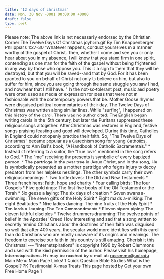 ```yaml
---
title: '12 days of christmas'
date: Mon, 30 Nov -0001 00:00:00 +0000
draft: false
type: post
---
```


Please note: The above link is not necessarily endorsed by the Christian Corner The Twelve Days Of Christmas joyhorn.gif By Tim Knappenberger Philippians 1:27-30 "Whatever happens, conduct yourselves in a manner worthy of the gospel of Christ. Then, whether I come and see you or only hear about you in my absence, I will know that you stand firm in one spirit, contending as one man for the faith of the gospel without being frightened in any way by those who oppose you. This is a sign to them that they will be destroyed, but that you will be saved--and that by God. For it has been granted to you on behalf of Christ not only to believe on him, but also to suffer for him, since you are going through the same struggle you saw I had, and now hear that I still have. " In the not-so-tolerant past, music and poetry were often used as media of expression for ideas that were not in fashionable with the contemporary powers that be. Mother Goose rhymes were disguised political commentaries of their day. The Twelve Days of Christmas was written along similar lines. While "surfing", I happened on this history of the carol. There was no author cited: The English began writing carols in the 15th century, but later the Puritans suppressed these religious songs altogether. After Christmas was restored in England, festive songs praising feasting and good will developed. During this time, Catholics in England could not openly practice their faith. So, "The Twelve Days of Christmas" became popular as a Catechism song for young Catholics, according to Ann Ball's book, "A Handbook of Catholic Sacramentals." \* Instead of referring to a suitor, the "true love" mentioned in the song refers to God. \* The "me" receiving the presents is symbolic of every baptized person. \* The partridge in the pear tree is Jesus Christ, and in the song, He is symbolically presented as a mother partridge who feigns injury to decoy predators from her helpless nestlings. The other symbols carry their own religious meanings: \* Two turtle doves: The Old and New Testaments \* Three french hens: Faith, hope and charity \* Four calling birds: The four Gospels \* Five gold rings: The first five books of the Old Testament or the Torah \* Six geese a laying: The six days of creation \* Seven swans a-swimming: The seven gifts of the Holy Spirit \* Eight maids a-milking: The eight Beatitudes \* Nine ladies dancing: The nine fruits of the Holy Spirit \* Ten lords a-leaping: The Ten Commandments \* Eleven pipers piping: The eleven faithful disciples \* Twelve drummers drumming: The twelve points of belief in the Apostles' Creed How interesting and sad that a song written to secretly remind Christians about the doctrines of their faith was disguised so well that after 400 years, the secular world more identifies with this carol than do Christians who are mostly unaware of its origins and meanings. The freedom to exercise our faith in this country is still amazing. Cherish it this Christmas! --- "Internetspirations" is copyright 1996 by Robert Clemmons and used with the kind permission of the author. Please visit his homepage, Internetspirations. He may be reached by e-mail at: raclemmo@uci.edu Main Menu Main Page Links! 1 Quick Question Bible Studies What is the Gospel? PK Testimonial X-mas Treats This page hosted by Get your own Free Home Page 1